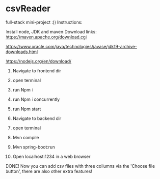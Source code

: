 # csvReader
full-stack mini-project :))
Instructions:

Install node, JDK and maven
Download links: https://maven.apache.org/download.cgi

https://www.oracle.com/java/technologies/javase/jdk19-archive-downloads.html

https://nodejs.org/en/download/

1. Navigate to frontend dir
2. open terminal
3. run Npm i
4. run Npm i concurrently
5. run Npm start

6. Navigate to backend dir
7. open terminal
8. Mvn compile
9. Mvn spring-boot:run

10. Open localhost:1234 in a web browser

DONE! Now you can add csv files with three collumns via the 'Choose file button', there are also other extra features!
